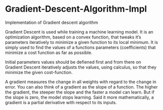 # Gradient-Descent-Algorithm-Impl
Implementation of Gradient descent algorithm

Gradient Descent is used while training a machine learning model. It is an optimization algorithm, based on a convex function, that tweaks it’s parameters iteratively to minimize a given function to its local minimum. It is simply used to find the values of a functions parameters (coefficients) that minimize a cost function as far as possible.

Initial parameters values should be defiened first and from there on Gradient Descent iteratively adjusts the values, using calculus, so that they minimize the given cost-function. 

A gradient measures the change in all weights with regard to the change in error. You can also think of a gradient as the slope of a function. The higher the gradient, the steeper the slope and the faster a model can learn. But if the slope is zero, the model stops learning. Said it more mathematically, a gradient is a partial derivative with respect to its inputs.

